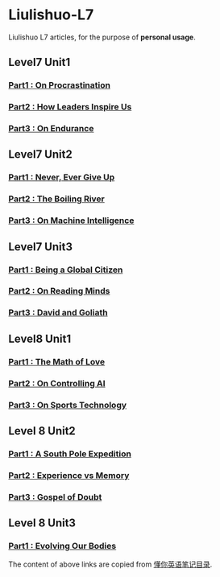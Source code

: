 # Liulishuo-L7
Liulishuo L7 articles, for the purpose of **personal usage**.

## Level7 Unit1 
### [Part1 : On Procrastination](L7-U1-P1-On-Procrastination.md 'Part1 : On Procrastination')
### [Part2 : How Leaders Inspire Us](L7-U1-P2-How-Leaders-Inspire-Us.md 'Part2 : How Leaders Inspire Us')
### [Part3 : On Endurance](L7-U1-P3-On-Endurance.md 'Part3 : On Endurance')

## Level7 Unit2
### [Part1 : Never, Ever Give Up](L7-U2-P1-Never-Ever-Give-Up.md 'Part1 : Never, Ever Give Up')
### [Part2 : The Boiling River](L7-U2-P2-The-Boiling-River.md 'Part2 : The Boiling River')
### [Part3 : On Machine Intelligence](L7-U2-P3-On-Machine-Intelligence.md 'Part3 : On Machine Intelligence]')

## Level7 Unit3 
### [Part1 : Being a Global Citizen](L7-U3-P1-Being-a-Global-Citizen.md 'Part1 : Being a Global Citizen')
### [Part2 : On Reading Minds](L7-U3-P2-On-Reading-Minds.md 'Part2 : On Reading Minds')
### [Part3 : David and Goliath](L7-U3-P3-David-and-Goliath.md 'Part3 : David and Goliath')

## Level8 Unit1
### [Part1 : The Math of Love](L8-U1-P1-The-Math-of-Love.md 'Part1 : The Math of Love')
### [Part2 : On Controlling AI](L8-U1-P2-On-Controlling-AI.md 'Part2: On Controlling AI')
### [Part3 : On Sports Technology](L8-U1-P3-On-Sports-Technology.md 'Part3 : On Sports Technology')

## Level 8 Unit2
### [Part1 : A South Pole Expedition](L8-U2-P1-A-South-Pole-Expedition.md 'Part1 : A South Pole Expedition')
### [Part2 : Experience vs Memory](L8-U2-P2-Experience-vs-Memory.md 'Part2 : Experience vs Memory')
### [Part3 : Gospel of Doubt](L8-U2-P3-Gospel-of-Doubt.md 'Gospel of Doubt')

## Level 8 Unit3
### [Part1 : Evolving Our Bodies](L8-U3-P1-Evolving-Our-Bodies.md 'Part1 : Evolving Our Bodies')

The content of above links are copied from [懂你英语笔记目录](https://www.jianshu.com/p/deb8002bbba6 "懂你英语笔记目录").